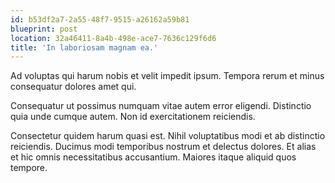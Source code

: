 ```yaml
---
id: b53df2a7-2a55-48f7-9515-a26162a59b81
blueprint: post
location: 32a46411-8a4b-498e-ace7-7636c129f6d6
title: 'In laboriosam magnam ea.'
---
```

Ad voluptas qui harum nobis et velit impedit ipsum. Tempora rerum et minus consequatur dolores amet qui.

Consequatur ut possimus numquam vitae autem error eligendi. Distinctio quia unde cumque autem. Non id exercitationem reiciendis.

Consectetur quidem harum quasi est. Nihil voluptatibus modi et ab distinctio reiciendis. Ducimus modi temporibus nostrum et delectus dolores. Et alias et hic omnis necessitatibus accusantium. Maiores itaque aliquid quos tempore.